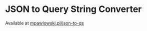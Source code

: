 JSON to Query String Converter
==============================

Available at [mpawlowski.pl/json-to-qs](http://mpawlowski.pl/json-to-qs/)